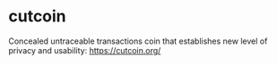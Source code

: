 # cutcoin
Concealed untraceable transactions coin that establishes new level of privacy and usability: https://cutcoin.org/
